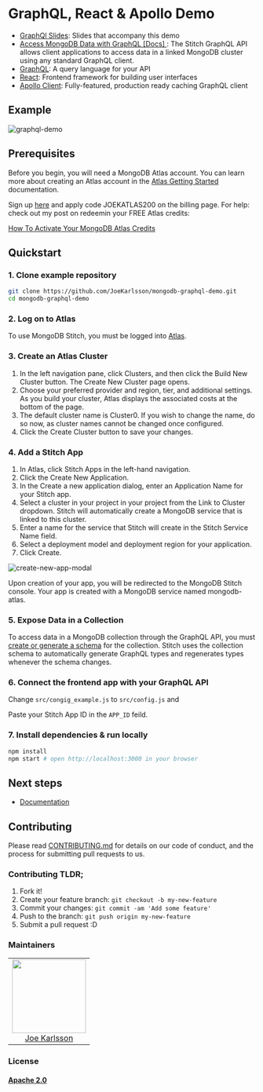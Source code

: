 # GraphQL, React & Apollo Demo

- [GraphQl Slides](https://speakerdeck.com/joekarlsson/building-a-graphql-client-in-javascript): Slides that accompany this demo
- [Access MongoDB Data with GraphQL [Docs] ](#): The Stitch GraphQL API allows client applications to access data in a linked MongoDB cluster using any standard GraphQL client.
- [GraphQL](https://graphql.org/): A query language for your API
- [React](https://facebook.github.io/react/): Frontend framework for building user interfaces
- [Apollo Client](https://github.com/apollographql/apollo-client): Fully-featured, production ready caching GraphQL client

## Example

![graphql-demo](https://user-images.githubusercontent.com/4650739/46759321-bcd37180-cc94-11e8-974e-b8d464a39b67.gif)

## Prerequisites

Before you begin, you will need a MongoDB Atlas account. You can learn more about creating an Atlas account in the [Atlas Getting Started](https://docs.atlas.mongodb.com/getting-started/) documentation.

Sign up [here](https://cloud.mongodb.com) and apply code JOEKATLAS200 on the billing page. For help: check out my post on redeemin your FREE Atlas credits:

[How To Activate Your MongoDB Atlas Credits](https://www.joekarlsson.com/2019/12/how-to-activate-your-mongodb-atlas-credits/)

## Quickstart

### 1. Clone example repository

```sh
git clone https://github.com/JoeKarlsson/mongodb-graphql-demo.git
cd mongodb-graphql-demo
```

### 2. Log on to Atlas

To use MongoDB Stitch, you must be logged into [Atlas](https://cloud.mongodb.com).

### 3. Create an Atlas Cluster

1. In the left navigation pane, click Clusters, and then click the Build New Cluster button. The Create New Cluster page opens.
2. Choose your preferred provider and region, tier, and additional settings. As you build your cluster, Atlas displays the associated costs at the bottom of the page.
3. The default cluster name is Cluster0. If you wish to change the name, do so now, as cluster names cannot be changed once configured.
4. Click the Create Cluster button to save your changes.

### 4. Add a Stitch App

1. In Atlas, click Stitch Apps in the left-hand navigation.
2. Click the Create New Application.
3. In the Create a new application dialog, enter an Application Name for your Stitch app.
4. Select a cluster in your project in your project from the Link to Cluster dropdown. Stitch will automatically create a MongoDB service that is linked to this cluster.
5. Enter a name for the service that Stitch will create in the Stitch Service Name field.
6. Select a deployment model and deployment region for your application.
7. Click Create.

![create-new-app-modal](https://user-images.githubusercontent.com/4650739/72307115-e3721c00-363e-11ea-8638-76098cd01808.png)

Upon creation of your app, you will be redirected to the MongoDB Stitch console. Your app is created with a MongoDB service named mongodb-atlas.

### 5. Expose Data in a Collection

To access data in a MongoDB collection through the GraphQL API, you must [create or generate a schema](https://docs-mongodbcom-staging.corp.mongodb.com/stitch/nick/graphql/mongodb/enforce-a-document-schema.html) for the collection. Stitch uses the collection schema to automatically generate GraphQL types and regenerates types whenever the schema changes.

### 6. Connect the frontend app with your GraphQL API

Change `src/congig_example.js` to `src/config.js` and

Paste your Stitch App ID in the  `APP_ID` feild.

### 7. Install dependencies & run locally

```sh
npm install
npm start # open http://localhost:3000 in your browser
```

## Next steps

- [Documentation](#)

## Contributing

Please read [CONTRIBUTING.md](https://github.com/JoeKarlsson/mongodb-graphql-demo/blob/master/CONTRIBUTING.md) for details on our code of conduct, and the process for submitting pull requests to us.

### Contributing TLDR;

1. Fork it!
2. Create your feature branch: `git checkout -b my-new-feature`
3. Commit your changes: `git commit -am 'Add some feature'`
4. Push to the branch: `git push origin my-new-feature`
5. Submit a pull request :D

### Maintainers

<table>
  <tbody>
    <tr>
      <td align="center">
        <img width="150 height="150"
        src="https://avatars.githubusercontent.com/JoeKarlsson?v=3">
        <br />
        <a href="https://github.com/JoeKarlsson">Joe Karlsson</a>
      </td>
    <tr>
  <tbody>
</table>

### License

#### [Apache 2.0](./LICENSE)
